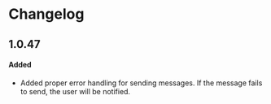 # Changelog

## 1.0.47

#### Added

- Added proper error handling for sending messages. If the message fails to send, the user will be notified.
